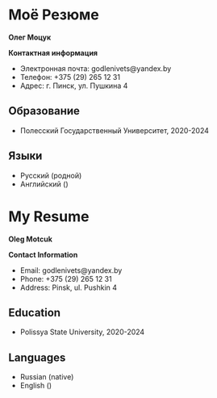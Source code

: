 <!DOCTYPE html>
<html lang="en">
<head>
  <meta charset="UTF-8">
</head>
<body>
  <h1>Моё Резюме</h1>
  <p><strong>Олег Моцук</strong></p>
  <p><strong>Контактная информация</strong></p>
  <ul>
    <li>Электронная почта: godlenivets@yandex.by</li>
    <li>Телефон: +375 (29) 265 12 31</li>
    <li>Адрес: г. Пинск, ул. Пушкина 4</li>
  </ul>
  <h2>Образование</h2>
  <ul>
    <li>Полесский Государственный Университет, 2020-2024</li>
  </ul>
  <h2>Языки</h2>
  <ul>
    <li>Русский (родной)</li>
    <li>Английский ()</li>
  </ul>
</div>
<h1>My Resume</h1>
  <p><strong>Oleg Motcuk</strong></p>
  <p><strong>Contact Information</strong></p>
  <ul>
    <li>Email: godlenivets@yandex.by</li>
    <li>Phone: +375 (29) 265 12 31</li>
    <li>Address: Pinsk, ul. Pushkin 4</li>
  </ul>
  <h2>Education</h2>
  <ul>
    <li>Polissya State University, 2020-2024</li>
  </ul>
  <h2>Languages</h2>
  <ul>
    <li>Russian (native)</li>
    <li>English ()</li>
  </ul>
</div>
</body>
</html>
